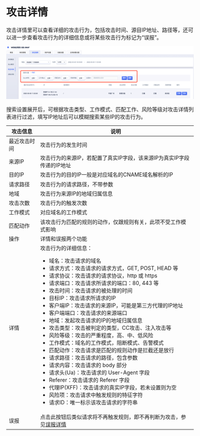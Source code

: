 #  攻击详情

攻击详情里可以查看详细的攻击行为，包括攻击时间、源目IP地址、路径等，还可以进一步查看攻击行为的详细信息或将某些攻击行为标记为“误报”。

![attack-details-img-1](/images/attack-details-img-1.png)
  
搜索设置展开后，可根据攻击类型、工作模式、匹配工作、风险等级对攻击详情列表进行过滤，填写IP地址后可以模糊搜索某些IP的攻击行为。

<table> 
  <thead> 
  <tr> 
    <th>攻击信息</th> 
    <th>说明</th> 
  </tr> 
  </thead> 
  <tbody>
  <tr> 
    <td>最近攻击时间</td> 
    <td>攻击行为的发生时间</td> 
  </tr> 
  <tr> 
    <td>来源IP</td> 
    <td>攻击行为的来源IP，若配置了真实IP字段，该来源IP为真实IP字段传递的IP地址</td> 
  </tr> 
  <tr> 
    <td>目的IP</td> 
    <td>攻击行为的目的IP一般是对应域名的CNAME域名解析的IP</td> 
  </tr> 
  <tr> 
    <td>请求路径</td> 
    <td>攻击行为的请求路径，不带参数</td> 
  </tr> 
  <tr> 
    <td>地域</td> 
    <td>攻击行为来源IP的地域归属信息</td> 
  </tr> 
  <tr> 
    <td>攻击次数</td> 
    <td>攻击行为的触发次数</td> 
  </tr> 
  <tr> 
    <td>工作模式</td> 
    <td>对应域名的工作模式</td> 
  </tr> 
  <tr> 
    <td>匹配动作</td> 
    <td>该攻击行为匹配的规则的动作，仅跟规则有关，此项不受工作模式影响</td> 
  </tr> 
  <tr> 
    <td>操作</td> 
    <td>详情和误报两个功能</td> 
  </tr> 
  <tr> 
    <td>详情</td> 
    <td>
      攻击行为的详细信息：
      <ul>
        <li>域名：攻击请求的域名</li>
        <li>请求方式：攻击请求的请求方式，GET, POST, HEAD 等</li>
        <li>请求协议：攻击请求的请求协议，http 或 https</li>
        <li>请求端口：攻击请求所请求的端口：80, 443 等</li>
        <li>攻击时间：攻击请求的被处理的时间</li>
        <li>目标IP：攻击请求所请求的IP</li>
        <li>客户端IP：攻击请求的来源IP，可能是第三方代理的IP地址</li>
        <li>客户端端口：攻击请求的来源端口</li>
        <li>地域：发起攻击请求的IP的地域归属信息</li>
        <li>攻击类型：攻击被判定的类型，CC攻击、注入攻击等</li>
        <li>风险等级：攻击的严重程度，高、中、低风险</li>
        <li>工作模式：域名的工作模式，阻断模式、告警模式</li>
        <li>匹配动作：攻击请求是匹配的规则动作是拦截还是放行</li>
        <li>请求路径：攻击请求的路径，包含参数</li>
        <li>请求内容：攻击请求的 body 部分</li>
        <li>请求头(Ua)：攻击请求的 User-Agent 字段</li>
        <li>Referer：攻击请求的 Referer 字段</li>
        <li>代理IP(XFF)：攻击请求的真实IP字段，若未设置则为空</li>
        <li>风险项：攻击请求中触发规则的特征字符</li>
        <li>请求ID：唯一标示该攻击请求的字符串</li>
      </ul>
    </td> 
  </tr> 
  <tr> 
    <td>误报</td> 
    <td>点击此按钮后类似请求将不再触发规则，即不再判断为攻击，参见<a href="/uewaf/features/report/False_positive">误报详情</a></td> 
  </tr> 
  </tbody>
</table>